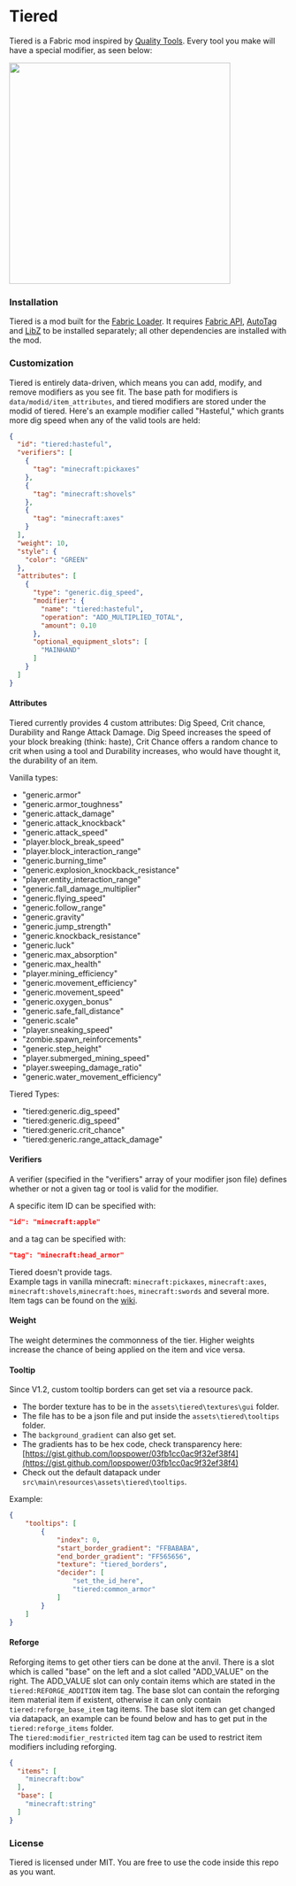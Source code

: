 # Tiered

Tiered is a Fabric mod inspired by [Quality Tools](https://www.curseforge.com/minecraft/mc-mods/quality-tools). Every tool you make will have a special modifier, as seen below:

<img src="resources/legendary_chestplate.png" width="400">

### Installation
Tiered is a mod built for the [Fabric Loader](https://fabricmc.net/). It requires [Fabric API](https://www.curseforge.com/minecraft/mc-mods/fabric-api), [AutoTag](https://www.curseforge.com/minecraft/mc-mods/autotag) and [LibZ](https://www.curseforge.com/minecraft/mc-mods/libz) to be installed separately; all other dependencies are installed with the mod.

### Customization

Tiered is entirely data-driven, which means you can add, modify, and remove modifiers as you see fit. The base path for modifiers is `data/modid/item_attributes`, and tiered modifiers are stored under the modid of tiered. Here's an example modifier called "Hasteful," which grants more dig speed when any of the valid tools are held:
```json
{
  "id": "tiered:hasteful",
  "verifiers": [
    {
      "tag": "minecraft:pickaxes"
    },
    {
      "tag": "minecraft:shovels"
    },
    {
      "tag": "minecraft:axes"
    }
  ],
  "weight": 10,
  "style": {
    "color": "GREEN"
  },
  "attributes": [
    {
      "type": "generic.dig_speed",
      "modifier": {
        "name": "tiered:hasteful",
        "operation": "ADD_MULTIPLIED_TOTAL",
        "amount": 0.10
      },
      "optional_equipment_slots": [
        "MAINHAND"
      ]
    }
  ]
}
```

#### Attributes

Tiered currently provides 4 custom attributes: Dig Speed, Crit chance, Durability and Range Attack Damage. Dig Speed increases the speed of your block breaking (think: haste), Crit Chance offers a random chance to crit when using a tool and Durability increases, who would have thought it, the durability of an item.

Vanilla types:
- "generic.armor"
- "generic.armor_toughness"
- "generic.attack_damage"
- "generic.attack_knockback"
- "generic.attack_speed"
- "player.block_break_speed"
- "player.block_interaction_range"
- "generic.burning_time"
- "generic.explosion_knockback_resistance"
- "player.entity_interaction_range"
- "generic.fall_damage_multiplier"
- "generic.flying_speed"
- "generic.follow_range"
- "generic.gravity"
- "generic.jump_strength"
- "generic.knockback_resistance"
- "generic.luck"
- "generic.max_absorption"
- "generic.max_health"
- "player.mining_efficiency"
- "generic.movement_efficiency"
- "generic.movement_speed"
- "generic.oxygen_bonus"
- "generic.safe_fall_distance"
- "generic.scale"
- "player.sneaking_speed"
- "zombie.spawn_reinforcements"
- "generic.step_height"
- "player.submerged_mining_speed"
- "player.sweeping_damage_ratio"
- "generic.water_movement_efficiency"

Tiered Types:
- "tiered:generic.dig_speed"
- "tiered:generic.dig_speed"
- "tiered:generic.crit_chance"
- "tiered:generic.range_attack_damage"

#### Verifiers

A verifier (specified in the "verifiers" array of your modifier json file) defines whether or not a given tag or tool is valid for the modifier. 

A specific item ID can be specified with:
```json
"id": "minecraft:apple"
```

and a tag can be specified with:
```json
"tag": "minecraft:head_armor"
```

Tiered doesn't provide tags.  
Example tags in vanilla minecraft: `minecraft:pickaxes`, `minecraft:axes`, `minecraft:shovels`,`minecraft:hoes`, `minecraft:swords` and several more.  
Item tags can be found on the [wiki](https://minecraft.wiki/w/Tag#Item_tags_2).

#### Weight

The weight determines the commonness of the tier. Higher weights increase the chance of being applied on the item and vice versa.

#### Tooltip
Since V1.2, custom tooltip borders can get set via a resource pack.
- The border texture has to be in the `assets\tiered\textures\gui` folder.
- The file has to be a json file and put inside the `assets\tiered\tooltips` folder.
- The `background_gradient` can also get set.
- The gradients has to be hex code, check transparency here: [https://gist.github.com/lopspower/03fb1cc0ac9f32ef38f4](https://gist.github.com/lopspower/03fb1cc0ac9f32ef38f4)
- Check out the default datapack under `src\main\resources\assets\tiered\tooltips`.

Example:
```json
{ 
    "tooltips": [
        {
            "index": 0,
            "start_border_gradient": "FFBABABA",
            "end_border_gradient": "FF565656",
            "texture": "tiered_borders",
            "decider": [
                "set_the_id_here",
                "tiered:common_armor"
            ]
        }
    ]
}
```

#### Reforge

Reforging items to get other tiers can be done at the anvil. There is a slot which is called "base" on the left and a slot called "ADD_VALUE" on the right.
The ADD_VALUE slot can only contain items which are stated in the `tiered:REFORGE_ADDITION` item tag. The base slot can contain the reforging item material item if existent, otherwise it can only contain `tiered:reforge_base_item` tag items. The base slot item can get changed via datapack, an example can be found below and has to get put in the `tiered:reforge_items` folder.  
The `tiered:modifier_restricted` item tag can be used to restrict item modifiers including reforging.

```json
{
  "items": [
    "minecraft:bow"
  ],
  "base": [
    "minecraft:string"
  ]
}
```

### License
Tiered is licensed under MIT. You are free to use the code inside this repo as you want.
